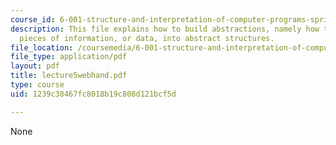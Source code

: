 ```yaml
---
course_id: 6-001-structure-and-interpretation-of-computer-programs-spring-2005
description: This file explains how to build abstractions, namely how to group together
  pieces of information, or data, into abstract structures.
file_location: /coursemedia/6-001-structure-and-interpretation-of-computer-programs-spring-2005/1239c38467fc8018b19c808d121bcf5d_lecture5webhand.pdf
file_type: application/pdf
layout: pdf
title: lecture5webhand.pdf
type: course
uid: 1239c38467fc8018b19c808d121bcf5d

---
```

None